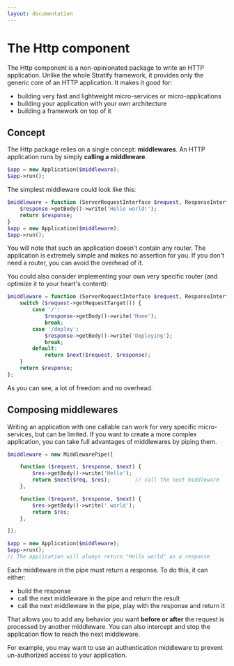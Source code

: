 ```yaml
---
layout: documentation
---
```


# The Http component

The Http component is a non-opinionated package to write an HTTP application. Unlike the whole Stratify framework, it provides only the generic core of an HTTP application. It makes it good for:

- building very fast and lightweight micro-services or micro-applications
- building your application with your own architecture
- building a framework on top of it

## Concept

The Http package relies on a single concept: **middlewares**. An HTTP application runs by simply **calling a middleware**.

```php
$app = new Application($middleware);
$app->run();
```

The simplest middleware could look like this:

```php
$middleware = function (ServerRequestInterface $request, ResponseInterface $response, callable $next) {
    $response->getBody()->write('Hello world!');
    return $response;
}
$app = new Application($middleware);
$app->run();
```

You will note that such an application doesn't contain any router. The application is extremely simple and makes no assertion for you. If you don't need a router, you can avoid the overhead of it.

You could also consider implementing your own very specific router (and optimize it to your heart's content):

```php
$middleware = function (ServerRequestInterface $request, ResponseInterface $response, callable $next) {
    switch ($request->getRequestTarget()) {
        case '/':
            $response->getBody()->write('Home');
            break;
        case '/deploy':
            $response->getBody()->write('Deploying');
            break;
        default:
            return $next($request, $response);
    }
    return $response;
};
```

As you can see, a lot of freedom and no overhead.

## Composing middlewares

Writing an application with one callable can work for very specific micro-services, but can be limited. If you want to create a more complex application, you can take full advantages of middlewares by piping them.

```php
$middleware = new MiddlewarePipe([

    function ($request, $response, $next) {
        $res->getBody()->write('Hello');
        return $next($req, $res);        // call the next middleware
    },

    function ($request, $response, $next) {
        $res->getBody()->write(' world');
        return $res;
    },

]);

$app = new Application($middleware);
$app->run();
// The application will always return "Hello world" as a response
```

Each middleware in the pipe must return a response. To do this, it can either:

- build the response
- call the next middleware in the pipe and return the result
- call the next middleware in the pipe, play with the response and return it

That allows you to add any behavior you want **before or after** the request is processed by another middleware. You can also intercept and stop the application flow to reach the next middleware.

For example, you may want to use an authentication middleware to prevent un-authorized access to your application.

